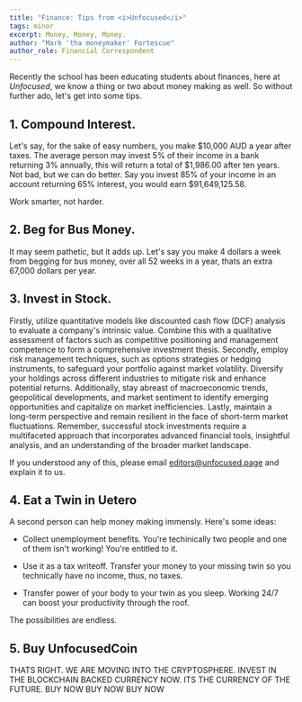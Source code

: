 ```yaml
---
title: "Finance: Tips from <i>Unfocused</i>"
tags: minor
excerpt: Money, Money, Money.  
author: "Mark 'tha moneymaker' Fortescue"
author_role: Financial Correspondent
---
```


Recently the school has been educating students about finances, here at
*Unfocused*, we know a thing or two about money making as well. So without
further ado, let's get into some tips.

## 1. Compound Interest.

Let's say, for the sake of easy numbers, you make \$10,000 AUD a year after
taxes. The average person may invest 5% of their income in a bank returning 3%
annually, this will return a total of \$1,986.00 after ten years. Not bad, but
we can do better. Say you invest 85% of your income in an account returning 65%
interest, you would earn \$91,649,125.58. 

Work smarter, not harder. 

## 2. Beg for Bus Money.

It may seem pathetic, but it adds up. Let's say you make 4 dollars a week from
begging for bus money, over all 52 weeks in a year, thats an extra 67,000
dollars per year. 

## 3. Invest in Stock.

Firstly, utilize quantitative models like discounted cash flow (DCF) analysis to
evaluate a company's intrinsic value. Combine this with a qualitative assessment
of factors such as competitive positioning and management competence to form a
comprehensive investment thesis. Secondly, employ risk management techniques,
such as options strategies or hedging instruments, to safeguard your portfolio
against market volatility. Diversify your holdings across different industries
to mitigate risk and enhance potential returns. Additionally, stay abreast of
macroeconomic trends, geopolitical developments, and market sentiment to
identify emerging opportunities and capitalize on market inefficiencies. Lastly,
maintain a long-term perspective and remain resilient in the face of short-term
market fluctuations. Remember, successful stock investments require a
multifaceted approach that incorporates advanced financial tools, insightful
analysis, and an understanding of the broader market landscape.

If you understood any of this, please email editors@unfocused.page and explain
it to us. 

## 4. Eat a Twin in Uetero

A second person can help money making immensly. Here's some ideas:

- Collect unemployment benefits. You're techinically two people and one of them
  isn't working! You're entitled to it.

- Use it as a tax writeoff. Transfer your money to your missing twin so you
  technically have no income, thus, no taxes.

- Transfer power of your body to your twin as you sleep. Working 24/7 can boost
  your productivity through the roof. 

The possibilities are endless. 

## 5. Buy UnfocusedCoin

THATS RIGHT. WE ARE MOVING INTO THE CRYPTOSPHERE. INVEST IN THE BLOCKCHAIN
BACKED CURRENCY NOW. ITS THE CURRENCY OF THE FUTURE. BUY NOW BUY NOW BUY NOW
